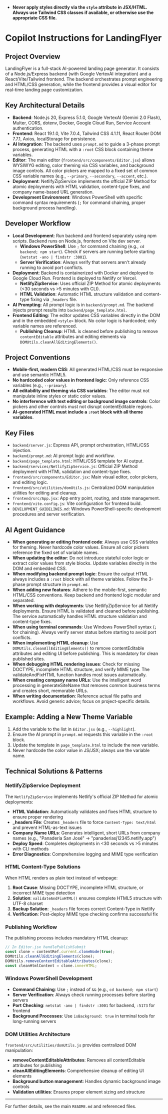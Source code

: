 - **Never apply styles directly via the `style` attribute in JSX/HTML. Always use Tailwind CSS classes if available, or otherwise use the appropriate CSS file.**
# Copilot Instructions for LandingFlyer

## Project Overview
LandingFlyer is a full-stack AI-powered landing page generator. It consists of a Node.js/Express backend (with Google VertexAI integration) and a React/Vite/Tailwind frontend. The backend orchestrates prompt engineering and HTML/CSS generation, while the frontend provides a visual editor for real-time landing page customization.

## Key Architectural Details
- **Backend**: Node.js 20, Express 5.1.0, Google VertexAI (Gemini 2.0 Flash), Multer, CORS, dotenv, Docker, Google Cloud Run, Service Account authentication.
- **Frontend**: React 19.1.0, Vite 7.0.4, Tailwind CSS 4.1.11, React Router DOM 7.7.1, Axios, localStorage for persistence.
- **AI Integration**: The backend uses `prompt.md` to guide a 3-phase prompt process, generating HTML with a `:root` CSS block containing theme variables.
- **Editor**: The main editor (`frontend/src/components/Editor.jsx`) allows WYSIWYG editing, color theming via CSS variables, and background image controls. All color pickers are mapped to a fixed set of common CSS variable names (e.g., `--primary`, `--secondary`, `--accent`, etc.).
- **Deployment**: NetlifyZipService implements the official ZIP Method for atomic deployments with HTML validation, content-type fixes, and company name-based URL generation.
- **Development Environment**: Windows PowerShell with specific command syntax requirements (`;` for command chaining, proper background process handling).

## Developer Workflow
- **Local Development**: Run backend and frontend separately using npm scripts. Backend runs on Node.js, frontend on Vite dev server.
  - **Windows PowerShell**: Use `;` for command chaining (e.g., `cd backend; npm start`). Check if servers are running before starting (`netstat -ano | findstr :3001`).
  - **Server Verification**: Always verify that servers aren't already running to avoid port conflicts.
- **Deployment**: Backend is containerized with Docker and deployed to Google Cloud Run. Frontend is deployed to Netlify or Vercel.
  - **NetlifyZipService**: Uses official ZIP Method for atomic deployments (<30 seconds vs >5 minutes with CLI).
  - **HTML Validation**: Automatic HTML structure validation and content-type fixing via `_headers` file.
- **AI Prompting**: All prompt logic is in `backend/prompt.md`. The backend injects prompt results into `backend/page_template.html`.
- **Frontend Editing**: The editor updates CSS variables directly in the DOM and in the embedded `<style>` block. No color logic is hardcoded; only variable names are referenced.
  - **Publishing Cleanup**: HTML is cleaned before publishing to remove `contentEditable` attributes and editing elements via `DOMUtils.cleanAllEditingElements()`.

## Project Conventions
- **Mobile-first, modern CSS**: All generated HTML/CSS must be responsive and use semantic HTML5.
- **No hardcoded color values in frontend logic**: Only reference CSS variables (e.g., `--primary`).
- **All editability and theming via CSS variables**: The editor must not manipulate inline styles or static color values.
- **No interference with text editing or background image controls**: Color pickers and other controls must not disrupt contentEditable regions.
- **AI-generated HTML must include a `:root` block with all theme variables**.

## Key Files
- `backend/server.js`: Express API, prompt orchestration, HTML/CSS injection.
- `backend/prompt.md`: AI prompt logic and workflow.
- `backend/page_template.html`: HTML/CSS template for AI output.
- `backend/services/NetlifyZipService.js`: Official ZIP Method deployment with HTML validation and content-type fixes.
- `frontend/src/components/Editor.jsx`: Main visual editor, color pickers, and editing logic.
- `frontend/src/utilities/domUtils.js`: Centralized DOM manipulation utilities for editing and cleanup.
- `frontend/src/App.jsx`: App entry point, routing, and state management.
- `frontend/vite.config.js`: Vite configuration for frontend build.
- `DEVELOPMENT_GUIDELINES.md`: Windows PowerShell-specific development procedures and server verification.

## AI Agent Guidance
- **When generating or editing frontend code**: Always use CSS variables for theming. Never hardcode color values. Ensure all color pickers reference the fixed set of variable names.
- **When updating the editor**: Do not introduce stateful color logic or extract color values from style blocks. Update variables directly in the DOM and embedded CSS.
- **When modifying backend prompt logic**: Ensure the output HTML always includes a `:root` block with all theme variables. Follow the 3-phase prompt structure in `prompt.md`.
- **When adding new features**: Adhere to the mobile-first, semantic HTML/CSS conventions. Keep backend and frontend logic modular and separated.
- **When working with deployments**: Use NetlifyZipService for all Netlify deployments. Ensure HTML is validated and cleaned before publishing. The service automatically handles HTML structure validation and content-type fixes.
- **When using terminal commands**: Use Windows PowerShell syntax (`;` for chaining). Always verify server status before starting to avoid port conflicts.
- **When implementing HTML cleanup**: Use `DOMUtils.cleanAllEditingElements()` to remove contentEditable attributes and editing UI before publishing. This is mandatory for clean published sites.
- **When debugging HTML rendering issues**: Check for missing DOCTYPE, incomplete HTML structure, and verify MIME type. The validateAndFixHTML function handles most issues automatically.
- **When creating company name URLs**: Use the intelligent word processing in generateSiteName that removes common business terms and creates short, memorable URLs.
- **When writing documentation**: Reference actual file paths and workflows. Avoid generic advice; focus on project-specific details.

## Example: Adding a New Theme Variable
1. Add the variable to the list in `Editor.jsx` (e.g., `--highlight`).
2. Ensure the AI prompt in `prompt.md` requests this variable in the `:root` block.
3. Update the template in `page_template.html` to include the new variable.
4. Never hardcode the color value in JS/JSX; always use the variable name.

## Technical Solutions & Patterns

### NetlifyZipService Deployment
The `NetlifyZipService` implements Netlify's official ZIP Method for atomic deployments:
- **HTML Validation**: Automatically validates and fixes HTML structure to ensure proper rendering
- **_headers File**: Creates `_headers` file to force `Content-Type: text/html` and prevent HTML-as-text issues
- **Company Name URLs**: Generates intelligent, short URLs from company names (e.g., "Panadería San José" → "panaderiasj12345.netlify.app")
- **Deploy Speed**: Completes deployments in <30 seconds vs >5 minutes with CLI methods
- **Error Diagnostics**: Comprehensive logging and MIME type verification

### HTML Content-Type Solutions
When HTML renders as plain text instead of webpage:
1. **Root Cause**: Missing DOCTYPE, incomplete HTML structure, or incorrect MIME type detection
2. **Solution**: `validateAndFixHTML()` ensures complete HTML5 structure with UTF-8 charset
3. **Backup Solution**: `_headers` file forces correct Content-Type in Netlify
4. **Verification**: Post-deploy MIME type checking confirms successful fix

### Publishing Workflow
The publishing process includes mandatory HTML cleanup:
```javascript
// In Editor.jsx handlePublishSubmit
const clone = contentRef.current.cloneNode(true);
DOMUtils.cleanAllEditingElements(clone);
DOMUtils.removeContentEditableAttributes(clone);
const cleanHtmlContent = clone.innerHTML;
```

### Windows PowerShell Development
- **Command Chaining**: Use `;` instead of `&&` (e.g., `cd backend; npm start`)
- **Server Verification**: Always check running processes before starting servers
- **Port Checking**: `netstat -ano | findstr :3001` for backend, `:5173` for frontend
- **Background Processes**: Use `isBackground: true` in terminal tools for long-running servers

### DOM Utilities Architecture
`frontend/src/utilities/domUtils.js` provides centralized DOM manipulation:
- **removeContentEditableAttributes**: Removes all contentEditable attributes for publishing
- **cleanAllEditingElements**: Comprehensive cleanup of editing UI elements
- **Background button management**: Handles dynamic background image controls
- **Validation utilities**: Ensures proper element sizing and structure

---
For further details, see the main `README.md` and referenced files.
